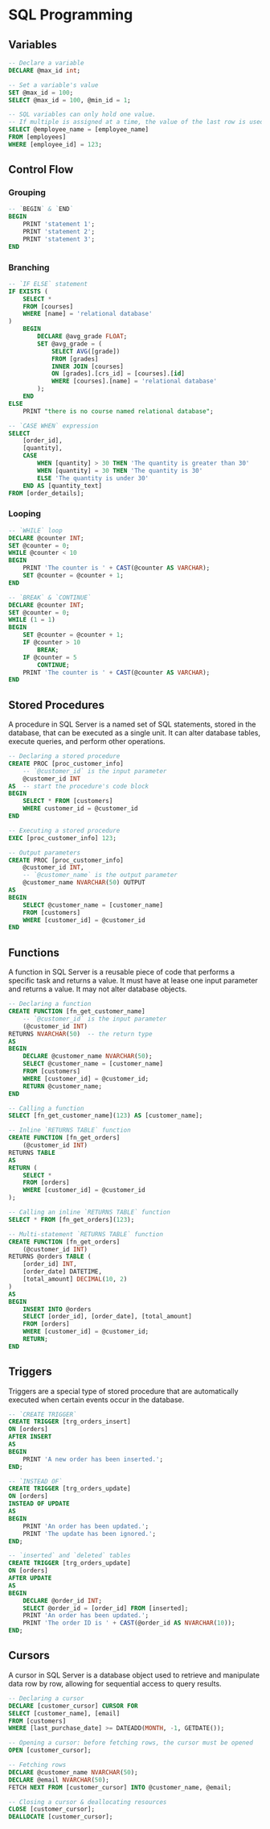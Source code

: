 # SQL Programming

## Variables

```sql
-- Declare a variable
DECLARE @max_id int;

-- Set a variable's value
SET @max_id = 100;
SELECT @max_id = 100, @min_id = 1;

-- SQL variables can only hold one value.
-- If multiple is assigned at a time, the value of the last row is used.
SELECT @employee_name = [employee_name]
FROM [employees]
WHERE [employee_id] = 123;
```

## Control Flow

### Grouping

```sql
-- `BEGIN` & `END`
BEGIN
    PRINT 'statement 1';
    PRINT 'statement 2';
    PRINT 'statement 3';
END
```

### Branching

```sql
-- `IF ELSE` statement
IF EXISTS (
    SELECT *
    FROM [courses]
    WHERE [name] = 'relational database'
)
    BEGIN
        DECLARE @avg_grade FLOAT;
        SET @avg_grade = (
            SELECT AVG([grade])
            FROM [grades]
            INNER JOIN [courses]
            ON [grades].[crs_id] = [courses].[id]
            WHERE [courses].[name] = 'relational database'
        );
    END
ELSE
    PRINT "there is no course named relational database";

-- `CASE WHEN` expression
SELECT
    [order_id],
    [quantity],
    CASE
        WHEN [quantity] > 30 THEN 'The quantity is greater than 30'
        WHEN [quantity] = 30 THEN 'The quantity is 30'
        ELSE 'The quantity is under 30'
    END AS [quantity_text]
FROM [order_details];
```

### Looping

```sql
-- `WHILE` loop
DECLARE @counter INT;
SET @counter = 0;
WHILE @counter < 10
BEGIN
    PRINT 'The counter is ' + CAST(@counter AS VARCHAR);
    SET @counter = @counter + 1;
END

-- `BREAK` & `CONTINUE`
DECLARE @counter INT;
SET @counter = 0;
WHILE (1 = 1)
BEGIN
    SET @counter = @counter + 1;
    IF @counter > 10
        BREAK;
    IF @counter = 5
        CONTINUE;
    PRINT 'The counter is ' + CAST(@counter AS VARCHAR);
END
```

## Stored Procedures

A procedure in SQL Server is a named set of SQL statements, stored in the
database, that can be executed as a single unit. It can alter database
tables, execute queries, and perform other operations.

```sql
-- Declaring a stored procedure
CREATE PROC [proc_customer_info]
    -- `@customer_id` is the input parameter
    @customer_id INT
AS  -- start the procedure's code block
BEGIN
    SELECT * FROM [customers]
    WHERE customer_id = @customer_id
END

-- Executing a stored procedure
EXEC [proc_customer_info] 123;

-- Output parameters
CREATE PROC [proc_customer_info]
    @customer_id INT,
    -- `@customer_name` is the output parameter
    @customer_name NVARCHAR(50) OUTPUT
AS
BEGIN
    SELECT @customer_name = [customer_name]
    FROM [customers]
    WHERE [customer_id] = @customer_id
END
```

## Functions

A function in SQL Server is a reusable piece of code that performs a specific
task and returns a value. It must have at lease one input parameter and returns
a value. It may not alter database objects.

```sql
-- Declaring a function
CREATE FUNCTION [fn_get_customer_name]
    -- `@customer_id` is the input parameter
    (@customer_id INT)
RETURNS NVARCHAR(50)  -- the return type
AS
BEGIN
    DECLARE @customer_name NVARCHAR(50);
    SELECT @customer_name = [customer_name]
    FROM [customers]
    WHERE [customer_id] = @customer_id;
    RETURN @customer_name;
END

-- Calling a function
SELECT [fn_get_customer_name](123) AS [customer_name];

-- Inline `RETURNS TABLE` function
CREATE FUNCTION [fn_get_orders]
    (@customer_id INT)
RETURNS TABLE
AS
RETURN (
    SELECT *
    FROM [orders]
    WHERE [customer_id] = @customer_id
);

-- Calling an inline `RETURNS TABLE` function
SELECT * FROM [fn_get_orders](123);

-- Multi-statement `RETURNS TABLE` function
CREATE FUNCTION [fn_get_orders]
    (@customer_id INT)
RETURNS @orders TABLE (
    [order_id] INT,
    [order_date] DATETIME,
    [total_amount] DECIMAL(10, 2)
)
AS
BEGIN
    INSERT INTO @orders
    SELECT [order_id], [order_date], [total_amount]
    FROM [orders]
    WHERE [customer_id] = @customer_id;
    RETURN;
END
```

## Triggers

Triggers are a special type of stored procedure that are automatically executed
when certain events occur in the database.

```sql
-- `CREATE TRIGGER`
CREATE TRIGGER [trg_orders_insert]
ON [orders]
AFTER INSERT
AS
BEGIN
    PRINT 'A new order has been inserted.';
END;

-- `INSTEAD OF`
CREATE TRIGGER [trg_orders_update]
ON [orders]
INSTEAD OF UPDATE
AS
BEGIN
    PRINT 'An order has been updated.';
    PRINT 'The update has been ignored.';
END;

-- `inserted` and `deleted` tables
CREATE TRIGGER [trg_orders_update]
ON [orders]
AFTER UPDATE
AS
BEGIN
    DECLARE @order_id INT;
    SELECT @order_id = [order_id] FROM [inserted];
    PRINT 'An order has been updated.';
    PRINT 'The order ID is ' + CAST(@order_id AS NVARCHAR(10));
END;
```

## Cursors

A cursor in SQL Server is a database object used to retrieve and manipulate
data row by row, allowing for sequential access to query results.

```sql
-- Declaring a cursor
DECLARE [customer_cursor] CURSOR FOR
SELECT [customer_name], [email]
FROM [customers]
WHERE [last_purchase_date] >= DATEADD(MONTH, -1, GETDATE());

-- Opening a cursor: before fetching rows, the cursor must be opened
OPEN [customer_cursor];

-- Fetching rows
DECLARE @customer_name NVARCHAR(50);
DECLARE @email NVARCHAR(50);
FETCH NEXT FROM [customer_cursor] INTO @customer_name, @email;

-- Closing a cursor & deallocating resources
CLOSE [customer_cursor];
DEALLOCATE [customer_cursor];
```
